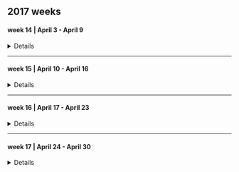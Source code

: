 ## 2017 weeks

#### week 14 | April 3 - April 9

<details>

##### 2017, April 3 --- Monday

|Time | Glucose | Units | Comment|
|-------|------|-------|---------------|
|       |      |       | uneasy sleep  |
| 08:00 | 15.3 | 12 NR |               | 
| 11:00 |      |       |  soup         |
| 13:00 | 23.4 | 14 NR |               |
| 16:24 | 21   | 20 NR |               | 
| 21:00 |      |       | Salade, Rode Biet |
| 22:00 | 18   | 50 TJ |                   |

##### 2017, April 4 --- Tuesday

|Time | Glucose | Units | Comment|
|-------|-------|-------|---------------------|
|       |       |       | good sleep          |
| 08:15 | 9.7   | 10 NR |                     |
| 13:00 | 19.2  | 12 NR |                     |
| 1600  |       |       | bag of crisps/snack |
| 19:47 | 16.2  | 20 NR |                     |
| 22:00 |       | 50 TJ |                     |

##### 2017, April 5 --- Wednesday

|Time | Glucose | Units | Comment|
|-------|------|-------|---------|
| 08:15 | 11.5 | 12 NR |         |
| 13:00 | 18.2 | 14 NR |         |
| 16:00 |      |       | orange big  |
| 18:00 | 22.1 | 20 NR |             |
| 22:00 |      | 50 TJ | snack .. i don't know what |

##### 2017, April 6 --- Thursday

|Time | Glucose | Units | Comment|
|-----|--------|--------|-------------------------------------|
| 08:15 | 15.3 |  12 NR |                                     |
| 10:00 |      |        |  half big orange                    |
| 13:00 | 21   |  14 NR |                                     |
| 15:00 |      |        | granaat appel drink + casave crisps |
| 18:00 | 27.1 |  20 NR |                                     |
| 19:00 |      |        | juice                               |
| 22:00 | 22   |  50 TJ |                                     |

##### 2017, April 7 --- Friday

|Time | Glucose | Units | Comment|
|-----|---------|-------|--------|
| 8:30  | 11.5  | 12 NR |        | 
| 12:00 | 17.5  |  4 NR |        |
| 13:00 | ?     | 12 NR |        |
| 16:00 | 23.7  |  6 NR |               |
| 16:40 | 20 eh |       | early dinner  |
| 22:00 |       | 50 TJ |               | 

##### 2017, April 8 --- Saterday

|Time | Glucose | Units | Comment|
|-----|---------|-------|--------|
| 05:00 |       |       | 's nacht chocolade. (honger) |
| 08:00 | 17.0  | 14 NR |        | 
| 13:00 | 21.0  | 14 NR |        | 
| 15:30 | 21.0  |  6 NR |        |
| 18:00 | 21.0  | 22 NR |        |
| 22:00 |       | 54 TJ |        |

##### 2017, April 9 --- Sunday

|Time | Glucose | Units | Comment|
|-----|---------|-------|--------|
| 08:30 |  12.9 | 14 NR |        |
| 13:00 |  24.0 | 14 NR |        |
| 17:20 |  22.0 | 22 NR |        |
| 22:00 |  20.4 | 50 TJ |        |

</details>




---------------

#### week 15 | April 10 - April 16

<details>

##### 2017, April 10 --- Monday

|Time | Glucose | Units | Comment|
|-----|---------|-------|--------|
| 07:00 |       |       | not feeling ok |
| 08:00 | 12.7  | 14 NR |                |
| 10:00 |       |  6 NR |                |
| 13:00 | 19.7  | 14 NR | feeling OK     |
| 18:00 | 19.3  | 22 NR | feeling OK     |
| 20:00 |       |       | wit bolletje and sap |
| 22:00 |       |  6 NR |                |
| 22:00 |       | 50 TJ |                |


##### 2017, April 11 --- Tuesday

|Time | Glucose | Units | Comment|
|-----|---------|-------|--------|
| 06:00 |         |       | poor sleep  |
| 08:15 | 17.7    | 14 NR |             |
| 12:15 | 22.2    |  6 NR |           |
| 12:45 |         |       | lunch  |
| 13:15 |         | 14 NR |        |
| 15:00 |         |       | sandwhich |
| 17:15 | 27      | 22 NR |        |
| 19:50 | 20.1    |  6 NR |        |
| 22:10 | 16.4    | 50 TJ |        |

##### 2017, April 12 --- Wednesday

|Time | Glucose | Units | Comment|
|-----|---------|-------|--------|
| 08:15 | 9.3  | 14 NR |     |
| 12:20 | 21.7 |  6 NR |     |
| 13:00 |      | 14 NR |     |
| 13:00 |      |       | lunch      |
| 15:45 | 24.2 |  6 NR |            |
| 16:40 |      |       | cup a soup |
| 18:00 | 24   | 22 NR |            |
| 22:00 | 15.1 |  4 NR |            |
| 22:00 |      | 50 TJ |            |

##### 2017, April 13 --- Thursday

|Time | Glucose | Units | Comment|
|-----|---------|-------|--------|
| 08:15 |  14.1 | 16 NR |        |
| 11:45 | 23.9  |  6 NR |        |
| 12:45 | 24.6  | 16 NR |        |
| 14:20 |      |        | orange + 1/5 banana |
| 18:00 | 22.0 |  22 NR |        |
| 19:20 | 22.0 |        |        |
| 22:00 |      |  55 TJ |  per dienstdoende mdl arts |


##### 2017, April 14  --- Friday

|Time | Glucose | Units | Comment|
|-----|---------|-------|--------|
| 06:00 |       |       | poor sleep  |
| 08:15 | 10.0  | 14 NR |             |
| 11:30 | 24.4  |  6 NR |             |
| 18:00 | 22    | 22 NR |             |
| 22:00 | 23    |  6 NR |             |
| 22:00 |       | 55 TJ |             |

##### 2017, April 15 --- Saterday

|Time | Glucose | Units | Comment|
|-----|---------|-------|--------|
| 07:50 | 14.9  | 16 NR |        |
| 12:45 | 19.9  | 18 NR |        |
| 18:00 | 22.2  | 24 NR |        |
| 22:00 |       | 55 TJ |        |

##### 2017, April 16 --- Sunday

|Time | Glucose | Units | Comment|
|-----|---------|-------|--------|
|       |       |          |  slecht geslapen door hoest |
|       |       |          |  taai slijm                 |
| 07:20 |       |          |  hoest drank                |
| 08:20 | 12.6  |  16 NR   |                             |
| 13:00 | 15.1  |  16 NR   |                             |
| 18:35 | 19.2  |  24 NR   |                             |
| 22:00 | 27.3  |  7  NR   | net na sinas appelsap       |
| 22:00 |       |  55 TJ   |                             |

</details>

---------------

#### week 16 | April 17 - April 23

<details>

##### 2017, April 17 --- Monday

|Time | Glucose | Units | Comment|
|-----|---------|-------|--------|
| 03:20 |       |          |  hoest drank   |
| 08:20 | 13.3  |  14 NR   |                |
| 13:20 | 20.2  |  14 NR   |        |
| 17:30 | 25    |   8 NR   | misselijk na opstaan  |
| 18:30 |       |  22 NR   | niet misselijk meer   |
| 22:00 |       |  55 TJ   | voelt redelijk        | 

##### 2017, April 18 --- Tuesday

|Time | Glucose | Units | Comment|
|-----|---------|-------|--------|
| 07:45 | 12.9  | 16 NR |        |
| 12:30 | 23.2  |  4 NR | lunch  |
| 13:30 | 23.2  | 15 NR |        |
| 17:50 | 17    | 24 NR | diner  |
| 22:00 | 19    | 3 NR  |        |
| 22:00 |       | 56 TJ |        |

##### 2017, April 19 --- Wednesday

|Time | Glucose | Units | Comment|
|-------|------|--------|--------|
| 08:00 | 13.3 | 16 NR  |        |
| 12:15 | 19.0 |  4 NR 
| 13:20 |      | 14 NR 
| 18:00 |      | 22 NR  | diner |
| 21:00 |      |        | snack |
| 22:00 |      | 56 TJ  |       |
| 00:30 | 21   |  6 NR  |       |

##### 2017, April 20 --- Thursday

|Time | Glucose | Units | Comment|
|-------|------|--------|--------|
| 07:45 | 11.2  | 16 NR | hungry |
| 12:30 | 19.2  | 18 NR |        |
| 18:00 | 19.4  | 26 NR |        |
| 21:30 | 15.0  | 55 TJ |        |

##### 2017, April 21 --- Friday

|Time | Glucose | Units | Comment|
|-------|------|--------|------------------|
| 03:00 |      |        | hoest drank      |
| 08:15 | 14.9 | 16 NR  |                  |
| 13:00 | 27.  | 18 NR  | net na traplopen |
| 16:00 |      |        | mandarijn        |
| 16:25 | 26   |  8 NR  |                  |
| 19:00 | 19.0 | 26 NR  |                  |
| 22:00 |      | 55 TJ  |                  |

##### 2017, April 22 --- Saterday

|Time | Glucose | Units | Comment|
|-------|------|--------|------------------|
| 07:00 |      |        | good sleep       | 
| 08:00 | 8.5  | 14 NR  |                  |
| 12:45 | 26   | 19 NR  |                  |
| 16:30 | 24   |  8 NR  |                  |
| 18:00 |      | 22 NR  | dinner           |
| 22:00 | 16   |  3 NR  |                  |
| 22:00 |      | 55 TJ  |                  |

##### 2017, April 23 --- Sunday

|Time | Glucose | Units | Comment|
|-------|------|--------|------------------|
| 08:05 | 10.5 | 15 NR  |                  |
| 13:20 | 23   | 20 NR  | niet nuchter     |
| 18:20 | 21   | 26 NR  |                  |
| 22:00 | 20   |  4 NR  |                  |
| 22:00 |      | 55 TJ  |                  |

</details>

---------------

#### week 17 | April 24 - April 30

<details>

##### 2017, April 24 --- Monday

|Time | Glucose | Units | Comment|
|-------|------|--------|------------------|
| 08:00 | 8.5  |  14 NR |            |
| 12:45 | 19.0 |  18 NR |            |  
| 18:00 | 16.4 |  25 NR | diner      |
| 21:00 |      |        | snack      |
| 22:00 | 15.9 |  56 TJ | niet bij gespoten  |

##### 2017, April 25 --- Tuesday

|Time | Glucose | Units | Comment|
|-------|------|--------|------------------|
| 08:30 | 12.3 |  16 NR | wakker sinds 06:30 |
| 12:45 | 17   |  18 NR |                    |
| 17:45 | 16.2 |  26 NR | diner              |
| 19:45 | 16.4 |        |                    |
| 22:00 |      |  58 TJ | niet bij gespoten  |

##### 2017, April 26 --- Wednesday

|Time | Glucose | Units | Comment|
|-------|------|--------|------------------|
| 08:10 | 10.7 |  16 NR |   |
| 13:00 | 16.1 |  18 NR |   |
| 19:10 | 19   |  27 NR | laat diner        |
| 23:00 | --   |  58 TJ | niet bij gespoten |

##### 2017, April 27 --- Thursday

|Time | Glucose | Units | Comment|
|-------|------|--------|------------------|
| 08:20 | 10.9 | 16 NR  | gebroken nachtrust |
| 13:00 | 19.  | 19 NR  |                    |
| 17:15 | 20.  | 14 NR  | na sinasappel      |
| 21:00 |      | 10 NR  | laat diner         |
| 22:00 |      | 58 TJ  | niet bij gespoten  |

##### 2017, April 28 --- Friday

|Time | Glucose | Units | Comment|
|-------|------|--------|------------------|
| 08:00 | 13.1 | 18 NR  |                  | 
 
##### 2017, April 29 --- Saterday

|Time | Glucose | Units | Comment|
|-------|------|--------|------------------|

##### 2017, April 30 --- Sunday

|Time | Glucose | Units | Comment|
|-------|------|--------|------------------|


</details>


